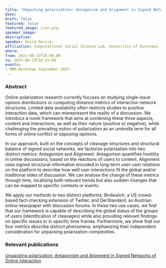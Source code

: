 ```yaml
---
title: "Unpacking polarization: Antagonism and Alignment in Signed Networks of Online Interaction"
date:
draft: false
featured: false
featured_image: icon.png
speaker_image:
description:
speaker: David Garcia
affiliation: Computational Social Science Lab, University of Konstanz
where:
from: 2023-09-13T16:00:00
to: 2023-09-13T16:25:00
events:
- MMM Workshop September 2023
---
```


### Abstract

Online polarization research currently focuses on studying single-issue opinion distributions or computing distance metrics of interaction network structures. Limited data availability often restricts studies to positive interaction data, which can misrepresent the reality of a discussion. We introduce a novel framework that aims at combining these three aspects, content and interactions, as well as their nature (positive or negative), while challenging the prevailing notion of polarization as an umbrella term for all forms of online conflict or opposing opinions. 

In our approach, built on the concepts of cleavage structures and structural balance of signed social networks, we factorize polarization into two distinct metrics: Antagonism and Alignment. Antagonism quantifies hostility in online discussions, based on the reactions of users to content. Alignment uses signed structural information encoded in long-term user-user relations on the platform to describe how well user interactions fit the global and/or traditional sides of discussion. We can analyse the change of these metrics through time, localizing both relevant trends but also sudden changes that can be mapped to specific contexts or events. 

We apply our methods to two distinct platforms: Birdwatch, a US crowd-based fact-checking extension of Twitter, and DerStandard, an Austrian online newspaper with discussion forums. In these two use cases, we find that our framework is capable of describing the global status of the groups of users (identification of cleavages) while also providing relevant findings on specific issues or in specific time frames. Furthermore, we show that our four metrics describe distinct phenomena, emphasizing their independent consideration for unpacking polarization complexities.

### Relevant publications 

[Unpacking polarization: Antagonism and
Alignment in Signed Networks of Online
Interaction](https://arxiv.org/abs/2307.06571)
